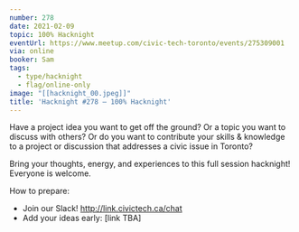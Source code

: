 ```yaml
---
number: 278
date: 2021-02-09
topic: 100% Hacknight
eventUrl: https://www.meetup.com/civic-tech-toronto/events/275309001
via: online
booker: Sam
tags:
  - type/hacknight
  - flag/online-only
image: "[[hacknight_00.jpeg]]"
title: 'Hacknight #278 – 100% Hacknight'
---
```


Have a project idea you want to get off the ground? Or a topic you want to discuss with others? Or do you want to contribute your skills & knowledge to a project or discussion that addresses a civic issue in Toronto?

Bring your thoughts, energy, and experiences to this full session hacknight! Everyone is welcome.

How to prepare:
- Join our Slack! http://link.civictech.ca/chat
- Add your ideas early: [link TBA]
